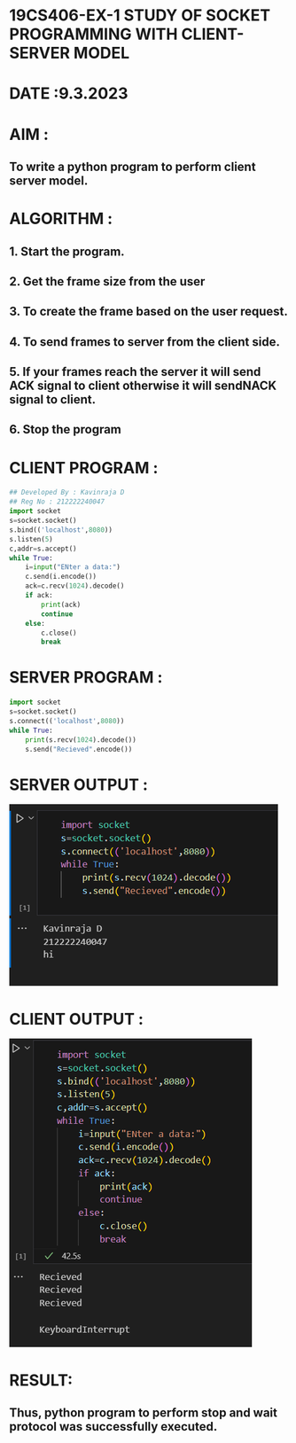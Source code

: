 # 19CS406-EX-1 STUDY OF SOCKET PROGRAMMING WITH CLIENT-SERVER MODEL

# DATE :9.3.2023

# AIM :
## To write a python program to perform client server model.
# ALGORITHM :
## 1. Start the program.
## 2. Get the frame size from the user
## 3. To create the frame based on the user request.
## 4. To send frames to server from the client side.
## 5. If your frames reach the server it will send ACK signal to client otherwise it will sendNACK signal to client.
## 6. Stop the program

# CLIENT PROGRAM :
```PYTHON 3
## Developed By : Kavinraja D
## Reg No : 212222240047
import socket
s=socket.socket()
s.bind(('localhost',8080))
s.listen(5)
c,addr=s.accept()
while True:
	i=input("ENter a data:")
	c.send(i.encode())
	ack=c.recv(1024).decode()
	if ack:
		print(ack)
		continue
	else:
		c.close()
		break
```
# SERVER PROGRAM : 
```PYTHON 3
import socket
s=socket.socket()
s.connect(('localhost',8080))
while True:
	print(s.recv(1024).decode())
	s.send("Recieved".encode())
```

# SERVER OUTPUT :
![output](./S.png)

# CLIENT OUTPUT : 
![output](./C.png)

# RESULT:
## Thus, python program to perform stop and wait protocol was successfully executed.
